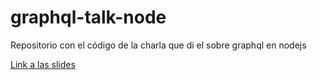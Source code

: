 # graphql-talk-node
Repositorio con el código de la charla que di el sobre graphql en nodejs

[Link a las slides](https://slides.com/federicomarcos/introduccion-a-2)
